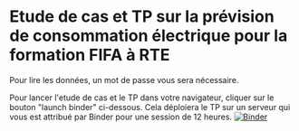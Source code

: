 ﻿# Etude de cas et TP sur la prévision de consommation électrique pour la formation FIFA à RTE

Pour lire les données, un mot de passe vous sera nécessaire.

Pour lancer l'etude de cas et le TP dans votre navigateur, cliquer sur le bouton "launch binder" ci-dessous. Cela déploiera le TP sur un serveur qui vous est attribué par Binder pour une session de 12 heures. 
[![Binder](https://mybinder.org/badge.svg)](https://mybinder.org/v2/gh/marota/TP_Formation_Conso_MachineLearning/master)
